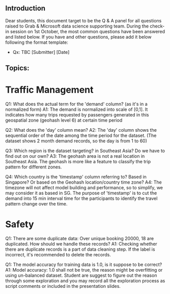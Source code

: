 ## Introduction

Dear students, this document target to be the Q & A panel for all questions raised to Grab & Microsoft data science supporting team. 
During the check-in session on 1st October, the most common questions have been answered and listed below. 
If you have and other questions, please add it below following the format template:
- Qx: TBC [Submitter] [Date]

## Topics: 

# Traffic Management

Q1: What does the actual term for the 'demand' column? (as it's in a normalized form)
A1: The demand is normalized into scale of [0,1]. It indicates how many trips requested by passengers generated in this geospatial zone (geohash level 6) at certain time period

Q2: What does the 'day' column mean?
A2: The 'day' column shows the sequential order of the date among the time period for the dataset. (The dataset shows 2 month demand records, so the day is from 1 to 60)

Q3: Which region is the dataset targeting? in Southeast Asia? Do we have to find out on our own?
A3: The geohash area is not a real location in Southeast Asia. The geohash is more like a feature to classify the trip pattern for different zones.

Q4: Which country is the 'timestamp' column referring to? Based in Singapore? Or based on the Geohash location/country time zone?
A4: The timezone will not affect model building and performance, so to simplify, we may consider it as based in SG. 
The purpose of 'timestamp' is to cut the demand into 15 min interval time for the participants to identify the travel pattern change over the time.

# Safety

Q1: There are some duplicate data: Over unique booking 20000, 18 are duplicated. How should we handle these records?
A1: Checking whether there are duplicate records is a part of data cleaning step. If the label is incorrect, it's recommended to delete the records. 

Q1: The model accuracy for training data is 1.0, is it suppose to be correct?
A1: Model accuracy: 1.0 shall not be true, the reason might be overfitting or using un-balanced dataset. 
Student are suggest to figure out the reason through some exploration and you may record all the exploration process as script comments or included in the presentation slides. 

